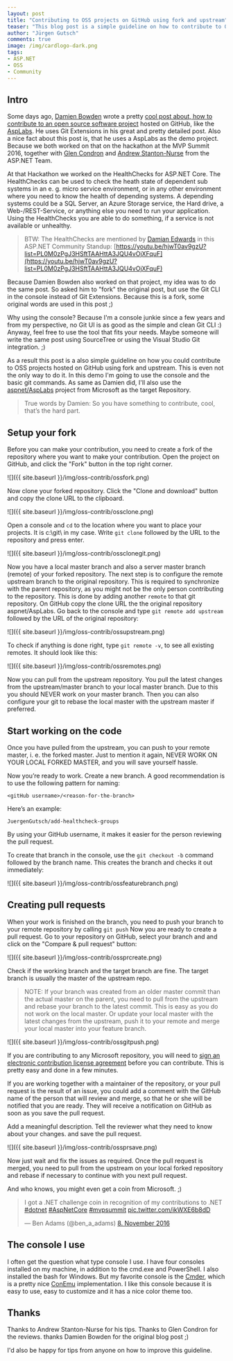```yaml
--- 
layout: post
title: "Contributing to OSS projects on GitHub using fork and upstream"
teaser: "This blog post is a simple guideline on how to contribute to OSS projects hosted on GitHub. This Blog post is a 'fork' of Damien Bowdens post about contributing to an OSS project, but uses a different tool to work with Git."
author: "Jürgen Gutsch"
comments: true
image: /img/cardlogo-dark.png
tags: 
- ASP.NET
- OSS
- Community
---
```


## Intro
Some days ago, [Damien Bowden](https://damienbod.com/) wrote a pretty [cool post about, how to contribute to an open source software project](https://damienbod.com/2016/11/25/contributing-to-oss-projects-on-github-using-fork-and-upstreams/) hosted on GitHub, like the [AspLabs](https://github.com/aspnet/AspLabs). He uses Git Extensions in his great and pretty detailed post. Also a nice fact about this post is, that he uses a AspLabs as the demo project. Because we both worked on that on the hackathon at the MVP Summit 2016, together with [Glen Condron](https://twitter.com/condrong) and [Andrew Stanton-Nurse](https://twitter.com/anurse) from the ASP.NET Team.

At that Hackathon we worked on the HealthChecks for ASP.NET Core. The HealthChecks can be used to check the heath state of dependent sub systems in an e. g. micro service environment, or in any other environment where you need to know the health of depending systems. A depending systems could be a SQL Server, an Azure Storage service, the Hard drive, a Web-/REST-Service, or anything else you need to run your application. Using the HealthChecks you are able to do something, if a service is not available or unhealthy.

> BTW: The HealthChecks are mentioned by [Damian Edwards](https://twitter.com/DamianEdwards) in this ASP.NET Community Standup: [https://youtu.be/hjwT0av9gzU?list=PL0M0zPgJ3HSftTAAHttA3JQU4vOjXFquF](https://youtu.be/hjwT0av9gzU?list=PL0M0zPgJ3HSftTAAHttA3JQU4vOjXFquF)

Because Damien Bowden also worked on that project, my idea was to do the same post. So asked him to "fork" the original post, but use the Git CLI in the console instead of Git Extensions. Because this is a fork, some original words are used in this post ;)

Why using the console? Because I'm a console junkie since a few years and from my perspective, no Git UI is as good as the simple and clean Git CLI :) Anyway, feel free to use the tool that fits your needs. Maybe someone will write the same post using SourceTree or using the Visual Studio Git integration. ;)

As a result this post is a also simple guideline on how you could contribute to OSS projects hosted on GitHub using fork and upstream. This is even not the only way to do it. In this demo I'm going to use the console and the basic git commands. As same as Damien did, I'll also use the [aspnet/AspLabs](https://github.com/aspnet/AspLabs) project from Microsoft as the target Repository.

> True words by Damien:
> So you have something to contribute, cool, that’s the hard part.

## Setup your fork

Before you can make your contribution, you need to create a fork of the repository where you want to make your contribution. Open the project on GitHub, and click the "Fork" button in the top right corner.

![]({{ site.baseurl }}/img/oss-contrib/ossfork.png)

Now clone your forked repository. Click the "Clone and download" button and copy the clone URL to the clipboard.

![]({{ site.baseurl }}/img/oss-contrib/ossclone.png)

Open a console and `cd` to the location where you want to place your projects. It is c:\git\ in my case. Write `git clone` followed by the URL to the repository and press enter.

![]({{ site.baseurl }}/img/oss-contrib/ossclonegit.png)

Now you have a local master branch and also a server master branch (remote) of your forked repository. The next step is to configure the remote upstream branch to the original repository. This is required to synchronize with the parent repository, as you might not be the only person contributing to the repository. This is done by adding another `remote` to that git repository. On GitHub copy the clone URL the the original repository aspnet/AspLabs. Go back to the console and type `git remote add upstream` followed by the URL of the original repository:

![]({{ site.baseurl }}/img/oss-contrib/ossupstream.png)

To check if anything is done right, type `git remote -v`, to see all existing remotes. It should look like this:

![]({{ site.baseurl }}/img/oss-contrib/ossremotes.png)

Now you can pull from the upstream repository. You pull the latest changes from the upstream/master branch to your local master branch. Due to this you should NEVER work on your master branch. Then you can also configure your git to rebase the local master with the upstream master if preferred.

## Start working on the code

Once you have pulled from the upstream, you can push to your remote master, i. e. the forked master. Just to mention it again, NEVER WORK ON YOUR LOCAL FORKED MASTER, and you will save yourself hassle.

Now you’re ready to work. Create a new branch. A good recommendation is to use the following pattern for naming:

    <gitHub username>/<reason-for-the-branch>

Here’s an example:

    JuergenGutsch/add-healthcheck-groups

By using your GitHub username, it makes it easier for the person reviewing the pull request.

To create that branch in the console, use the `git checkout -b` command followed by the branch name. This creates the branch and checks it out immediately:

![]({{ site.baseurl }}/img/oss-contrib/ossfeaturebranch.png)

## Creating pull requests

When your work is finished on the branch, you need to push your branch to your remote repository by calling `git push` Now you are ready to create a pull request. Go to your repository on GitHub, select your branch and and click on the "Compare & pull request" button:

![]({{ site.baseurl }}/img/oss-contrib/ossprcreate.png)

Check if the working branch and the target branch are fine. The target branch is usually the master of the upstream repo.

> NOTE: If your branch was created from an older master commit than the actual master on the parent, you need to pull from the upstream and rebase your branch to the latest commit. This is easy as you do not work on the local master. Or update your local master with the latest changes from the upstream, push it to your remote and merge your local master into your feature branch.

![]({{ site.baseurl }}/img/oss-contrib/ossgitpush.png)

If you are contributing to any Microsoft repository, you will need to [sign an electronic contribution license agreement](https://cla2.dotnetfoundation.org/) before you can contribute. This is pretty easy and done in a few minutes.

If you are working together with a maintainer of the repository, or your pull request is the result of an issue, you could add a comment with the GitHub name of the person that will review and merge, so that he or she will be notified that you are ready. They will receive a notification on GitHub as soon as you save the pull request.

Add a meaningful description. Tell the reviewer what they need to know about your changes. and save the pull request.

![]({{ site.baseurl }}/img/oss-contrib/ossprsave.png)

Now just wait and fix the issues as required. Once the pull request is merged, you need to pull from the upstream on your local forked repository and rebase if necessary to continue with you next pull request.

And who knows, you might even get a coin from Microsoft. ;)

<blockquote class="twitter-tweet" data-lang="de"><p lang="en" dir="ltr">I got a .NET challenge coin in recognition of my contributions to .NET <a href="https://twitter.com/hashtag/dotnet?src=hash">#dotnet</a> <a href="https://twitter.com/hashtag/AspNetCore?src=hash">#AspNetCore</a> <a href="https://twitter.com/hashtag/mvpsummit?src=hash">#mvpsummit</a> <a href="https://t.co/ikWXE6b8dD">pic.twitter.com/ikWXE6b8dD</a></p>&mdash; Ben Adams (@ben_a_adams) <a href="https://twitter.com/ben_a_adams/status/795816640067686400">8. November 2016</a></blockquote>
<script async src="//platform.twitter.com/widgets.js" charset="utf-8"></script>

## The console I use

I often get the question what type console I use. I have four consoles installed on my machine, in addition to the cmd.exe and PowerShell. I also installed the bash for Windows. But my favorite console is the [Cmder](http://cmder.net/), which is a pretty nice [ConEmu](https://conemu.github.io/) implementation. I like this console because it is easy to use, easy to customize and it has a nice color theme too.

## Thanks

Thanks to Andrew Stanton-Nurse for his tips. Thanks to Glen Condron for the reviews. thanks Damien Bowden for the original blog post ;)

I'd also be happy for tips from anyone on how to improve this guideline.
